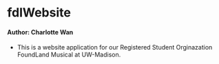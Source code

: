 # fdlWebsite
#### Author: Charlotte Wan
- This is a website application for our Registered Student Orginazation FoundLand Musical at UW-Madison.
